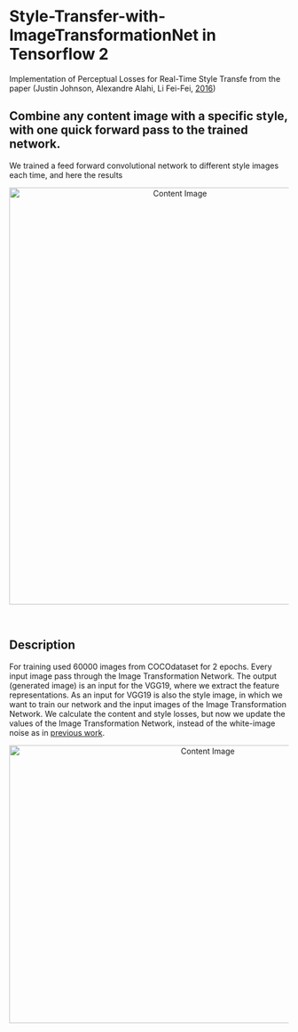 # Style-Transfer-with-ImageTransformationNet in Tensorflow 2 <br />

Implementation of Perceptual Losses for Real-Time Style Transfe from the paper (Justin Johnson, Alexandre Alahi, Li Fei-Fei, [2016](https://arxiv.org/abs/1603.08155))

## Combine any content image with a specific style, with one quick forward pass to the trained network.
We trained a feed forward convolutional network to different style images each time, and here the results

<p align="center">
  <img src="https://user-images.githubusercontent.com/118340733/207288285-8f207638-4a51-4283-8011-75d5e171e93d.JPG" width="600" height="750" title="Content Image">
</p> <br />

## Description <br />

For training used 60000 images from COCOdataset for 2 epochs. 
Every input image pass through the Image Transformation Network. The output (generated image) is an input for the VGG19, where we extract the feature representations. As an input for VGG19 is also the style image, in which we want to train our network and the input images of the Image Transformation Network. We calculate the content and style losses, but now we update the values of the Image Transformation Network, instead of the white-image noise as in [previous work](https://github.com/ioankont/NeuralStyleTransfer).


<p align="center">
  <img src="https://user-images.githubusercontent.com/118340733/207846932-2a5b300c-047c-4d04-b96a-704f1fa1ecfd.JPG" width="700" height="500" title="Content Image">
</p> <br />
